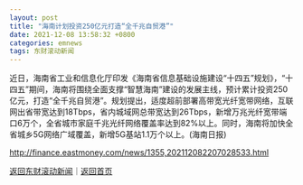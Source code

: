```yaml
---
layout: post
title: "海南计划投资250亿元打造“全千兆自贸港”"
date: 2021-12-08 13:58:32 +0800
categories: emnews
tags: 东财滚动新闻
---
```


近日，海南省工业和信息化厅印发《海南省信息基础设施建设“十四五”规划》，“十四五”期间，海南将围绕全面支撑“智慧海南”建设的发展主线，预计累计投资250亿元，打造“全千兆自贸港”。规划提出，适度超前部署高带宽光纤宽带网络，互联网出省带宽达到18Tbps，省内城域网总带宽达到26Tbps，新增万兆光纤宽带端口6万个，全省城市家庭千兆光纤网络覆盖率达到82%以上。同时，海南将加快全省城乡5G网络广域覆盖，新增5G基站1.1万个以上。(海南日报)

<http://finance.eastmoney.com/news/1355,202112082207028533.html>

[返回东财滚动新闻](//finews.withounder.com/emnews/)｜[返回首页](//finews.withounder.com/)